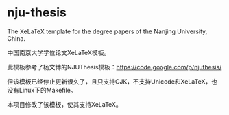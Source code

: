 nju-thesis
==========

The XeLaTeX template for the degree papers of the Nanjing University, China.  

中国南京大学学位论文XeLaTeX模板。

此模板参考了杨文博的NJUThesis模板：https://code.google.com/p/njuthesis/ 

但该模板已经停止更新很久了，且只支持CJK，不支持Unicode和XeLaTeX，也没有Linux下的Makefile。

本项目修改了该模板，使其支持XeLaTeX。
